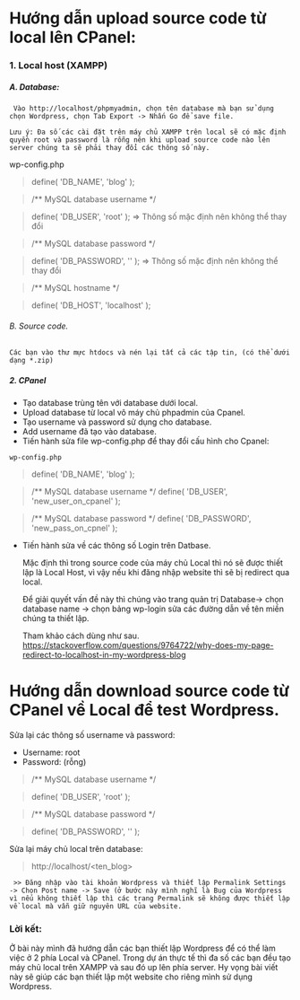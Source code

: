 # Hướng dẫn upload source code từ local lên CPanel:

### 1. Local host (XAMPP)
##### A. Database:
     Vào http://localhost/phpmyadmin, chọn tên database mà bạn sử dụng chọn Wordpress, chọn Tab Export -> Nhấn Go để save file.

    Lưu ý: Đa số các cài đặt trên máy chủ XAMPP trên local sẽ có mặc định quyền root và password là rỗng nên khi upload source code nào lên server chúng ta sẽ phải thay đổi các thông số này.

wp-config.php
    
  

> define( 'DB_NAME', 'blog' );

> /** MySQL database username */
    
> define( 'DB_USER', 'root' );                  =>  Thông số mặc định nên không thể thay đổi

 > /** MySQL database password */
    
 > define( 'DB_PASSWORD', '' );                 =>  Thông số mặc định nên không thể thay đổi
  
  > /** MySQL hostname */
    
 > define( 'DB_HOST', 'localhost' );


###### B. Source code.
    Các bạn vào thư mực htdocs và nén lại tất cả các tập tin, (có thể dưới dạng *.zip)
    
##### 2. CPanel 
   * Tạo database trùng tên với database dưới local.
   * Upload database từ local vô máy chủ phpadmin của Cpanel.
   * Tạo username và password sử dụng cho database.
   * Add username đã tạo vào database.
   * Tiến hành sửa file wp-config.php để thay đổi cấu hình cho Cpanel:
    
    
    wp-config.php
    
    
 > define( 'DB_NAME', 'blog' );

  > /** MySQL database username */
> define( 'DB_USER', 'new_user_on_cpanel' );

 > /** MySQL database password */
> define( 'DB_PASSWORD', 'new_pass_on_cpnel' );

    
  * Tiến hành sửa về các thông số Login trên Datbase.
    
    Mặc định thì trong source code của máy chủ Local thì nó sẽ được thiết lập là Local Host, vì vậy nếu khi đăng nhập website 
    thì sẽ bị redirect qua local.
    
    Để giải quyết vấn đề này thì chúng vào trang quản trị Database-> chọn database name -> chọn bảng wp-login sửa các đường dẫn về tên miền chúng ta thiết lập.
    
    Tham khảo cách dùng như sau.
    https://stackoverflow.com/questions/9764722/why-does-my-page-redirect-to-localhost-in-my-wordpress-blog
    
# Hướng dẫn download source code từ CPanel về Local để test Wordpress.

Sửa lại các thông số username và password:
- Username: root
- Password: (rỗng)
    
 >    /** MySQL database username */
 
>   define( 'DB_USER', 'root' );

>  /** MySQL database password */

>  define( 'DB_PASSWORD', '' );

Sửa lại máy chủ local trên database: 

> http://localhost/<ten_blog>

     >> Đăng nhập vào tài khoản Wordpress và thiết lập Permalink Settings -> Chọn Post name -> Save (ở bước này mình nghĩ là Bug của Wordpress vì nếu không thiết lập thì các trang Permalink sẽ không được thiết lập về local mà vẫn giữ nguyên URL của website.
     
### Lời kết:
 Ở bài này mình đã hướng dẫn các bạn thiết lập Wordpress để có thể làm việc ở 2 phía Local và CPanel. Trong dự án thực tế thì đa số các bạn đều tạo máy chủ local trên XAMPP và sau đó up lên phía server. Hy vọng bài viết này sẽ giúp các bạn thiết lập một website cho riêng mình sử dụng Wordpress.
